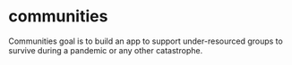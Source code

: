 # communities
Communities goal is to build an app to support under-resourced groups to survive during a pandemic or any other catastrophe. 
